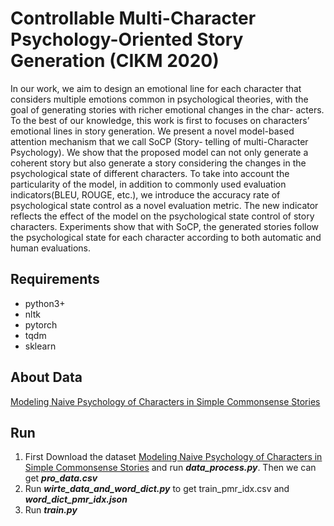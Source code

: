 # Controllable Multi-Character Psychology-Oriented Story Generation (CIKM 2020)

In our work, we aim to design an emotional line for each character that considers multiple emotions common in psychological theories, with the goal of generating stories with richer emotional changes in the char- acters. To the best of our knowledge, this work is first to focuses on characters’ emotional lines in story generation. We present a novel model-based attention mechanism that we call SoCP (Story- telling of multi-Character Psychology). We show that the proposed model can not only generate a coherent story but also generate a story considering the changes in the psychological state of different characters. To take into account the particularity of the model, in addition to commonly used evaluation indicators(BLEU, ROUGE, etc.), we introduce the accuracy rate of psychological state control as a novel evaluation metric. The new indicator reflects the effect of the model on the psychological state control of story characters. Experiments show that with SoCP, the generated stories follow the psychological state for each character according to both automatic and human evaluations.

## Requirements
- python3+
- nltk
- pytorch
- tqdm
- sklearn

## About Data
[Modeling Naive Psychology of Characters in Simple Commonsense Stories](https://uwnlp.github.io/storycommonsense/)

## Run
1. First Download the dataset [Modeling Naive Psychology of Characters in Simple Commonsense Stories](https://uwnlp.github.io/storycommonsense/) and run ___data_process.py___. Then we can get ___pro_data.csv___
2. Run ___wirte_data_and_word_dict.py___ to get train_pmr_idx.csv and ___word_dict_pmr_idx.json___
3. Run ___train.py___
